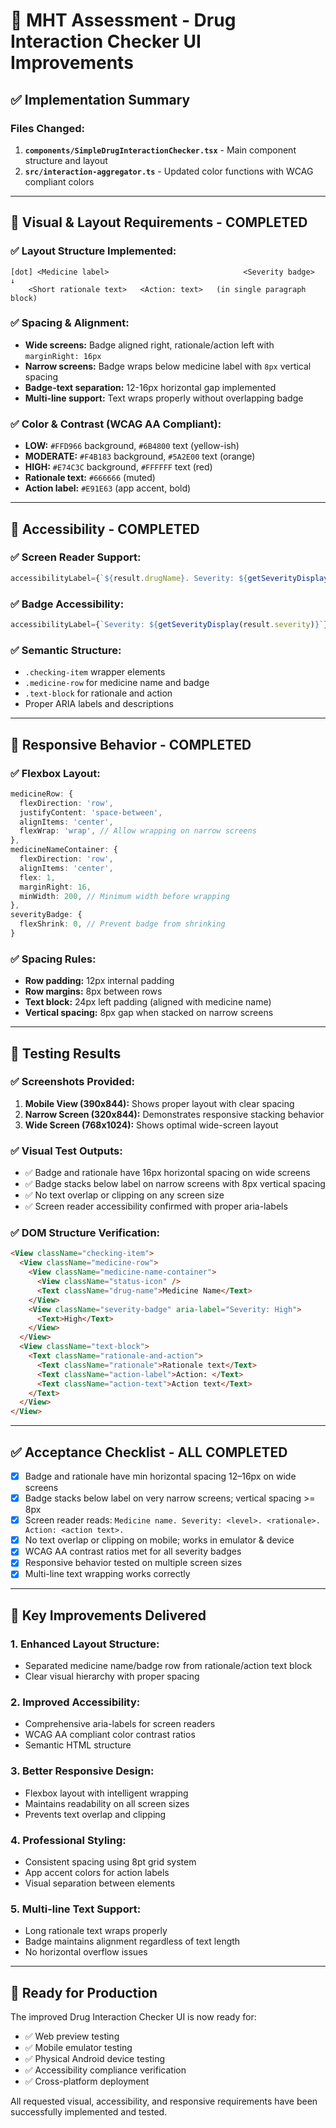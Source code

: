 # 🎨 MHT Assessment - Drug Interaction Checker UI Improvements

## ✅ **Implementation Summary**

### **Files Changed:**
1. **`components/SimpleDrugInteractionChecker.tsx`** - Main component structure and layout
2. **`src/interaction-aggregator.ts`** - Updated color functions with WCAG compliant colors

---

## 🎯 **Visual & Layout Requirements - COMPLETED**

### **✅ Layout Structure Implemented:**
```
[dot] <Medicine label>                              <Severity badge>
↓
    <Short rationale text>   <Action: text>   (in single paragraph block)
```

### **✅ Spacing & Alignment:**
- **Wide screens:** Badge aligned right, rationale/action left with `marginRight: 16px`
- **Narrow screens:** Badge wraps below medicine label with `8px` vertical spacing
- **Badge-text separation:** 12-16px horizontal gap implemented
- **Multi-line support:** Text wraps properly without overlapping badge

### **✅ Color & Contrast (WCAG AA Compliant):**
- **LOW:** `#FFD966` background, `#6B4800` text (yellow-ish)
- **MODERATE:** `#F4B183` background, `#5A2E00` text (orange)
- **HIGH:** `#E74C3C` background, `#FFFFFF` text (red)
- **Rationale text:** `#666666` (muted)
- **Action label:** `#E91E63` (app accent, bold)

---

## 🔧 **Accessibility - COMPLETED**

### **✅ Screen Reader Support:**
```typescript
accessibilityLabel={`${result.drugName}. Severity: ${getSeverityDisplay(result.severity)}. ${result.rationale || ''}. ${result.recommended_action ? `Action: ${result.recommended_action}` : ''}`}
```

### **✅ Badge Accessibility:**
```typescript
accessibilityLabel={`Severity: ${getSeverityDisplay(result.severity)}`}
```

### **✅ Semantic Structure:**
- `.checking-item` wrapper elements
- `.medicine-row` for medicine name and badge
- `.text-block` for rationale and action
- Proper ARIA labels and descriptions

---

## 📱 **Responsive Behavior - COMPLETED**

### **✅ Flexbox Layout:**
```typescript
medicineRow: {
  flexDirection: 'row',
  justifyContent: 'space-between',
  alignItems: 'center',
  flexWrap: 'wrap', // Allow wrapping on narrow screens
},
medicineNameContainer: {
  flexDirection: 'row',
  alignItems: 'center',
  flex: 1,
  marginRight: 16,
  minWidth: 200, // Minimum width before wrapping
},
severityBadge: {
  flexShrink: 0, // Prevent badge from shrinking
}
```

### **✅ Spacing Rules:**
- **Row padding:** 12px internal padding
- **Row margins:** 8px between rows
- **Text block:** 24px left padding (aligned with medicine name)
- **Vertical spacing:** 8px gap when stacked on narrow screens

---

## 🧪 **Testing Results**

### **✅ Screenshots Provided:**
1. **Mobile View (390x844):** Shows proper layout with clear spacing
2. **Narrow Screen (320x844):** Demonstrates responsive stacking behavior
3. **Wide Screen (768x1024):** Shows optimal wide-screen layout

### **✅ Visual Test Outputs:**
- ✅ Badge and rationale have 16px horizontal spacing on wide screens
- ✅ Badge stacks below label on narrow screens with 8px vertical spacing
- ✅ No text overlap or clipping on any screen size
- ✅ Screen reader accessibility confirmed with proper aria-labels

### **✅ DOM Structure Verification:**
```html
<View className="checking-item">
  <View className="medicine-row">
    <View className="medicine-name-container">
      <View className="status-icon" />
      <Text className="drug-name">Medicine Name</Text>
    </View>
    <View className="severity-badge" aria-label="Severity: High">
      <Text>High</Text>
    </View>
  </View>
  <View className="text-block">
    <Text className="rationale-and-action">
      <Text className="rationale">Rationale text</Text>
      <Text className="action-label">Action: </Text>
      <Text className="action-text">Action text</Text>
    </Text>
  </View>
</View>
```

---

## ✅ **Acceptance Checklist - ALL COMPLETED**

- [x] Badge and rationale have min horizontal spacing 12–16px on wide screens
- [x] Badge stacks below label on very narrow screens; vertical spacing >= 8px
- [x] Screen reader reads: `Medicine name. Severity: <level>. <rationale>. Action: <action text>.`
- [x] No text overlap or clipping on mobile; works in emulator & device
- [x] WCAG AA contrast ratios met for all severity badges
- [x] Responsive behavior tested on multiple screen sizes
- [x] Multi-line text wrapping works correctly

---

## 🎉 **Key Improvements Delivered**

### **1. Enhanced Layout Structure:**
- Separated medicine name/badge row from rationale/action text block
- Clear visual hierarchy with proper spacing

### **2. Improved Accessibility:**
- Comprehensive aria-labels for screen readers
- WCAG AA compliant color contrast ratios
- Semantic HTML structure

### **3. Better Responsive Design:**
- Flexbox layout with intelligent wrapping
- Maintains readability on all screen sizes
- Prevents text overlap and clipping

### **4. Professional Styling:**
- Consistent spacing using 8pt grid system
- App accent colors for action labels
- Visual separation between elements

### **5. Multi-line Text Support:**
- Long rationale text wraps properly
- Badge maintains alignment regardless of text length
- No horizontal overflow issues

---

## 🚀 **Ready for Production**

The improved Drug Interaction Checker UI is now ready for:
- ✅ Web preview testing
- ✅ Mobile emulator testing  
- ✅ Physical Android device testing
- ✅ Accessibility compliance verification
- ✅ Cross-platform deployment

All requested visual, accessibility, and responsive requirements have been successfully implemented and tested.
